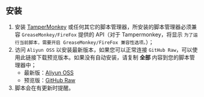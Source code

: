 ## 安装

1. 安装 [TamperMonkey](https://www.tampermonkey.net) 或任何其它的脚本管理器，所安装的脚本管理器必须兼容 `GreaseMonkey/FireFox` 提供的 API（对于 Tampermonkey，将显示 `为了运行当前脚本，需要开启 GreaseMonkey/FireFox 兼容性选项。`）；
2. 访问 `Aliyun OSS` 以安装最新版本，如果您可以正常连接 `GitHub Raw`，可以使用此链接下载预览版本。如果没有自动安装，请复制 __全部__ 内容到您的脚本管理器中；
    - 最新版：[Aliyun OSS](https://exlg.oss-cn-shanghai.aliyuncs.com/latest/dist/extend-luogu.min.user.js)
    - 预览版：[GitHub Raw](https://github.com/extend-luogu/extend-luogu/raw/preview/dist/extend-luogu.min.user.js)
3. 脚本会在有更新时提醒。

